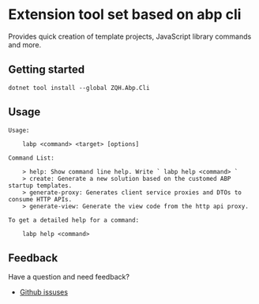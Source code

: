 # Extension tool set based on abp cli

Provides quick creation of template projects, JavaScript library commands and more.

## Getting started

```shell
dotnet tool install --global ZQH.Abp.Cli
```

## Usage

```shell
Usage:

    labp <command> <target> [options]

Command List:

    > help: Show command line help. Write ` labp help <command> `
    > create: Generate a new solution based on the customed ABP startup templates.
    > generate-proxy: Generates client service proxies and DTOs to consume HTTP APIs.
    > generate-view: Generate the view code from the http api proxy.

To get a detailed help for a command:

    labp help <command>
```

## Feedback

Have a question and need feedback?

- [Github issuses](https://github.com/colinin/abp-next-admin/issuses)